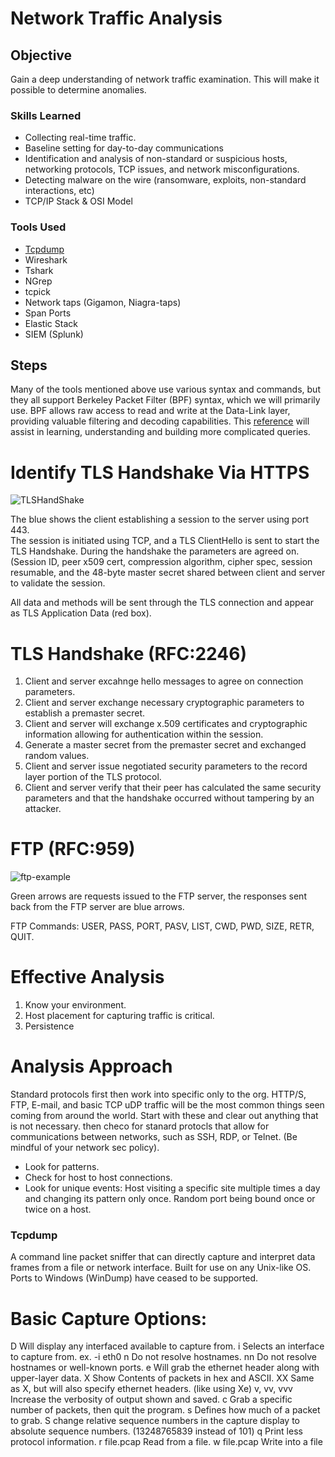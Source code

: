 # Network Traffic Analysis

## Objective

Gain a deep understanding of network traffic examination.   This will make it possible to determine anomalies.

### Skills Learned

- Collecting real-time traffic.
- Baseline setting for day-to-day communications
- Identification and analysis of non-standard or suspicious hosts, networking protocols, TCP issues, and network misconfigurations.
- Detecting malware on the wire (ransomware, exploits, non-standard interactions, etc)
- TCP/IP Stack & OSI Model

### Tools Used

- [Tcpdump](#tcpdump)
- Wireshark
- Tshark
- NGrep
- tcpick
- Network taps (Gigamon, Niagra-taps)
- Span Ports
- Elastic Stack
- SIEM (Splunk)
  
## Steps

Many of the tools mentioned above use various syntax and commands, but they all support Berkeley Packet Filter (BPF) syntax, which we will primarily use. BPF allows raw access to read and write at the Data-Link layer, providing valuable filtering and decoding capabilities. This [reference](https://www.ibm.com/docs/en/qsip/7.5?topic=queries-berkeley-packet-filters) will assist in learning, understanding and building more complicated queries.

# Identify TLS Handshake Via HTTPS

![TLSHandShake](https://github.com/user-attachments/assets/ceca8e07-112b-42e7-b48b-d319a630e33f)

The blue shows the client establishing a session to the server using port 443.  
The session is initiated using TCP, and a TLS ClientHello is sent to start the TLS Handshake. 
During the handshake the parameters are agreed on.  (Session ID, peer x509 cert, compression algorithm, cipher spec, session resumable, and the 48-byte master secret shared between client and server to validate the session. 

All data and methods will be sent through the TLS connection and appear as TLS Application Data (red box).

# TLS Handshake (RFC:2246)
1. Client and server excahnge hello messages to agree on connection parameters.
2. Client and server exchange necessary cryptographic parameters to establish a premaster secret.
3. Client and server will exchange x.509 certificates and cryptographic information allowing for authentication within the session.
4. Generate a master secret from the premaster secret and exchanged random values.
5. Client and server issue negotiated security parameters to the record layer portion of the TLS protocol.
6. Client and server verify that their peer has calculated the same security parameters and that the handshake occurred without tampering by an attacker.

# FTP (RFC:959)
![ftp-example](https://github.com/user-attachments/assets/12ca390a-dd51-490f-8778-a3263561dc90)

Green arrows are requests issued to the FTP server, the responses sent back from the FTP server are blue arrows.

FTP Commands:
USER, PASS, PORT, PASV, LIST, CWD, PWD, SIZE, RETR, QUIT.

# Effective Analysis

1.  Know your environment.
2.  Host placement for capturing traffic is critical.
3.  Persistence

# Analysis Approach

Standard protocols first then work into specific only to the org. HTTP/S, FTP, E-mail, and basic TCP uDP traffic will be the most common things seen coming from around the world.
Start with these and clear out anything that is not necessary.  then checo for stanard protocls that allow for communications between networks, such as SSH, RDP, or Telnet. 
(Be mindful of your network sec policy).

- Look for patterns.
- Check for host to host connections.
- Look for unique events:
  Host visiting a specific site multiple times a day and changing its pattern only once. Random port being bound once or twice on a host.

### Tcpdump
  A command line packet sniffer that can directly capture and interpret data frames from a file or network interface. 
Built for use on any Unix-like OS.   Ports to Windows (WinDump) have ceased to be supported. 
 
 # Basic Capture Options:
D  Will display any interfaced available to capture from. 
i 	Selects an interface to capture from. ex. -i eth0
n 	Do not resolve hostnames.
nn 	Do not resolve hostnames or well-known ports.
e 	Will grab the ethernet header along with upper-layer data.
X 	Show Contents of packets in hex and ASCII.
XX 	Same as X, but will also specify ethernet headers. (like using Xe)
v, vv, vvv 	Increase the verbosity of output shown and saved.
c 	Grab a specific number of packets, then quit the program.
s 	Defines how much of a packet to grab.
S 	change relative sequence numbers in the capture display to absolute sequence numbers. (13248765839 instead of 101)
q 	Print less protocol information.
r file.pcap 	Read from a file.
w file.pcap 	Write into a file
